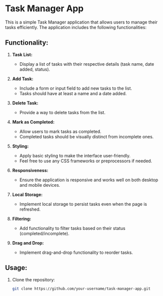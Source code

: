 # Task Manager App

This is a simple Task Manager application that allows users to manage their tasks efficiently. The application includes the following functionalities:

## Functionality:

1. **Task List:**
   - Display a list of tasks with their respective details (task name, date added, status).

2. **Add Task:**
   - Include a form or input field to add new tasks to the list.
   - Tasks should have at least a name and a date added.

3. **Delete Task:**
   - Provide a way to delete tasks from the list.

4. **Mark as Completed:**
   - Allow users to mark tasks as completed.
   - Completed tasks should be visually distinct from incomplete ones.

5. **Styling:**
   - Apply basic styling to make the interface user-friendly.
   - Feel free to use any CSS frameworks or preprocessors if needed.

6. **Responsiveness:**
   - Ensure the application is responsive and works well on both desktop and mobile devices.

7. **Local Storage:**
   - Implement local storage to persist tasks even when the page is refreshed.

8. **Filtering:**
   - Add functionality to filter tasks based on their status (completed/incomplete).

9. **Drag and Drop:**
   - Implement drag-and-drop functionality to reorder tasks.

## Usage:

1. Clone the repository:
   ```bash
   git clone https://github.com/your-username/task-manager-app.git
